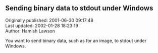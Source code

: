 ## Sending binary data to stdout under Windows  
Originally published: 2001-06-30 09:17:48  
Last updated: 2002-01-28 18:23:19  
Author: Hamish Lawson  
  
You want to send binary data, such as for an image, to stdout under Windows.